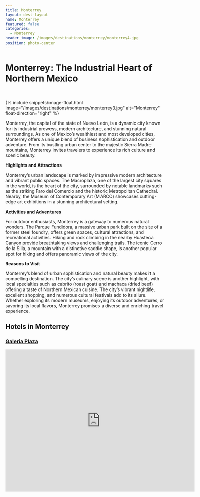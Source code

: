 ```yaml
---
title: Monterrey
layout: dest-layout
name: Monterrey
featured: false
categories:
  - Monterrey
header_image: /images/destinations/monterrey/monterrey4.jpg
position: photo-center
---
```

# **Monterrey: The Industrial Heart of Northern Mexico**

&nbsp;

{% include snippets/image-float.html image="/images/destinations/monterrey/monterrey3.jpg" alt="Monterrey" float-direction="right" %}

Monterrey, the capital of the state of Nuevo León, is a dynamic city known for its industrial prowess, modern architecture, and stunning natural surroundings. As one of Mexico’s wealthiest and most developed cities, Monterrey offers a unique blend of business sophistication and outdoor adventure. From its bustling urban center to the majestic Sierra Madre mountains, Monterrey invites travelers to experience its rich culture and scenic beauty.

**Highlights and Attractions**

Monterrey’s urban landscape is marked by impressive modern architecture and vibrant public spaces. The Macroplaza, one of the largest city squares in the world, is the heart of the city, surrounded by notable landmarks such as the striking Faro del Comercio and the historic Metropolitan Cathedral. Nearby, the Museum of Contemporary Art (MARCO) showcases cutting-edge art exhibitions in a stunning architectural setting.

**Activities and Adventures**

For outdoor enthusiasts, Monterrey is a gateway to numerous natural wonders. The Parque Fundidora, a massive urban park built on the site of a former steel foundry, offers green spaces, cultural attractions, and recreational activities. Hiking and rock climbing in the nearby Huasteca Canyon provide breathtaking views and challenging trails. The iconic Cerro de la Silla, a mountain with a distinctive saddle shape, is another popular spot for hiking and offers panoramic views of the city.

**Reasons to Visit**

Monterrey’s blend of urban sophistication and natural beauty makes it a compelling destination. The city’s culinary scene is another highlight, with local specialties such as cabrito (roast goat) and machaca (dried beef) offering a taste of Northern Mexican cuisine. The city’s vibrant nightlife, excellent shopping, and numerous cultural festivals add to its allure. Whether exploring its modern museums, enjoying its outdoor adventures, or savoring its local flavors, Monterrey promises a diverse and enriching travel experience.

## Hotels in Monterrey

<section class='grid'>
<div class="col-3_sm-4_xs-6 padded-1">
    <a href="/hotels/plazamty">
        <div class="bg-image square" style="background-image:url('/images/hotels/galeriamty/galeriamty1.png')">  </div>
        <h3 class='center'>Galeria Plaza</h3>        
    </a>  
</div>

<div class='map-container center margin-1'>

<iframe src="https://www.google.com/maps/embed?pb=!1m18!1m12!1m3!1d230187.0555347123!2d-100.47381183872125!3d25.648984779729815!2m3!1f0!2f0!3f0!3m2!1i1024!2i768!4f13.1!3m3!1m2!1s0x86629531b437f8f5%3A0xa3d3d3ca6ac89894!2sMonterrey%2C%20N.L.%2C%20M%C3%A9xico!5e0!3m2!1ses!2ses!4v1739389499576!5m2!1ses!2ses" width="600" height="450" style="border:0;" allowfullscreen="" loading="lazy" referrerpolicy="no-referrer-when-downgrade"></iframe>

</div>

</section>